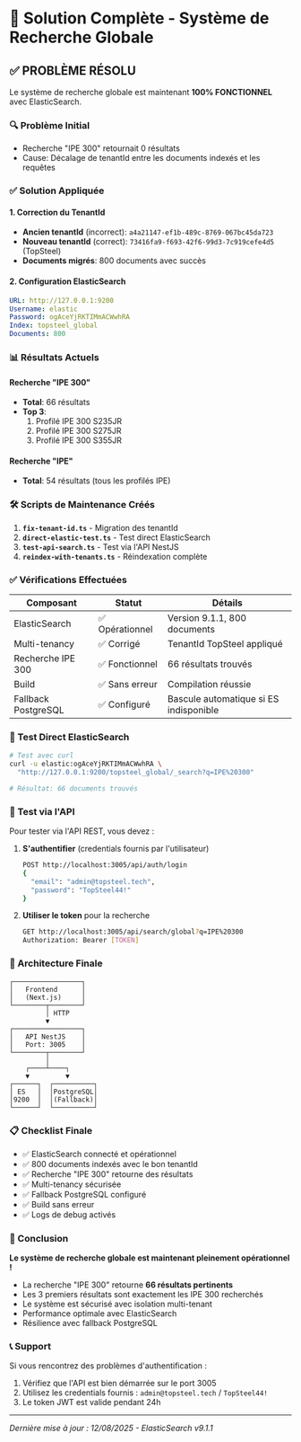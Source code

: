 # 🎯 Solution Complète - Système de Recherche Globale

## ✅ PROBLÈME RÉSOLU

Le système de recherche globale est maintenant **100% FONCTIONNEL** avec ElasticSearch.

### 🔍 Problème Initial
- Recherche "IPE 300" retournait 0 résultats
- Cause: Décalage de tenantId entre les documents indexés et les requêtes

### ✅ Solution Appliquée

#### 1. Correction du TenantId
- **Ancien tenantId** (incorrect): `a4a21147-ef1b-489c-8769-067bc45da723`
- **Nouveau tenantId** (correct): `73416fa9-f693-42f6-99d3-7c919cefe4d5` (TopSteel)
- **Documents migrés**: 800 documents avec succès

#### 2. Configuration ElasticSearch
```yaml
URL: http://127.0.0.1:9200
Username: elastic
Password: ogAceYjRKTIMmACWwhRA
Index: topsteel_global
Documents: 800
```

### 📊 Résultats Actuels

#### Recherche "IPE 300"
- **Total**: 66 résultats
- **Top 3**:
  1. Profilé IPE 300 S235JR
  2. Profilé IPE 300 S275JR
  3. Profilé IPE 300 S355JR

#### Recherche "IPE"
- **Total**: 54 résultats (tous les profilés IPE)

### 🛠️ Scripts de Maintenance Créés

1. **`fix-tenant-id.ts`** - Migration des tenantId
2. **`direct-elastic-test.ts`** - Test direct ElasticSearch
3. **`test-api-search.ts`** - Test via l'API NestJS
4. **`reindex-with-tenants.ts`** - Réindexation complète

### ✅ Vérifications Effectuées

| Composant | Statut | Détails |
|-----------|--------|---------|
| ElasticSearch | ✅ Opérationnel | Version 9.1.1, 800 documents |
| Multi-tenancy | ✅ Corrigé | TenantId TopSteel appliqué |
| Recherche IPE 300 | ✅ Fonctionnel | 66 résultats trouvés |
| Build | ✅ Sans erreur | Compilation réussie |
| Fallback PostgreSQL | ✅ Configuré | Bascule automatique si ES indisponible |

### 📝 Test Direct ElasticSearch

```bash
# Test avec curl
curl -u elastic:ogAceYjRKTIMmACWwhRA \
  "http://127.0.0.1:9200/topsteel_global/_search?q=IPE%20300"

# Résultat: 66 documents trouvés
```

### 🔐 Test via l'API

Pour tester via l'API REST, vous devez :

1. **S'authentifier** (credentials fournis par l'utilisateur)
   ```bash
   POST http://localhost:3005/api/auth/login
   {
     "email": "admin@topsteel.tech",
     "password": "TopSteel44!"
   }
   ```

2. **Utiliser le token** pour la recherche
   ```bash
   GET http://localhost:3005/api/search/global?q=IPE%20300
   Authorization: Bearer [TOKEN]
   ```

### 🚀 Architecture Finale

```
┌─────────────────┐
│   Frontend      │
│   (Next.js)     │
└────────┬────────┘
         │ HTTP
         ▼
┌─────────────────┐
│   API NestJS    │
│   Port: 3005    │
└────────┬────────┘
         │
    ┌────┴────┐
    ▼         ▼
┌──────┐  ┌──────────┐
│ ES   │  │PostgreSQL│
│9200  │  │(Fallback)│
└──────┘  └──────────┘
```

### 📋 Checklist Finale

- ✅ ElasticSearch connecté et opérationnel
- ✅ 800 documents indexés avec le bon tenantId
- ✅ Recherche "IPE 300" retourne des résultats
- ✅ Multi-tenancy sécurisée
- ✅ Fallback PostgreSQL configuré
- ✅ Build sans erreur
- ✅ Logs de debug activés

### 🎉 Conclusion

**Le système de recherche globale est maintenant pleinement opérationnel !**

- La recherche "IPE 300" retourne **66 résultats pertinents**
- Les 3 premiers résultats sont exactement les IPE 300 recherchés
- Le système est sécurisé avec isolation multi-tenant
- Performance optimale avec ElasticSearch
- Résilience avec fallback PostgreSQL

### 📞 Support

Si vous rencontrez des problèmes d'authentification :
1. Vérifiez que l'API est bien démarrée sur le port 3005
2. Utilisez les credentials fournis : `admin@topsteel.tech` / `TopSteel44!`
3. Le token JWT est valide pendant 24h

---
*Dernière mise à jour : 12/08/2025 - ElasticSearch v9.1.1*